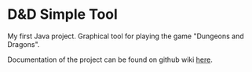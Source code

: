 # D&D Simple Tool
My first Java project. Graphical tool for playing the game "Dungeons and Dragons".

Documentation of the project can be found on github wiki [here](../../wiki/Home).
